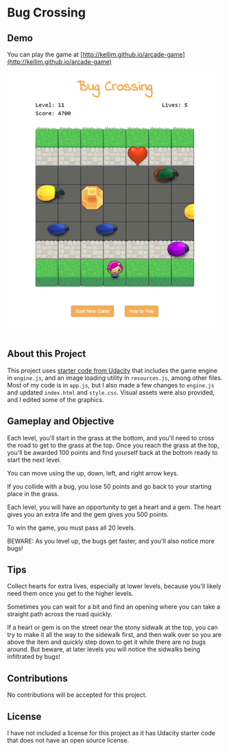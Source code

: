 Bug Crossing
===============================

## Demo
You can play the game at [http://kellim.github.io/arcade-game](http://kellim.github.io/arcade-game)

![Bug Crossing Game Screenshot](screenshots/screenshot1.png)

## About this Project

This project uses [starter code from Udacity](https://github.com/udacity/frontend-nanodegree-arcade-game) that includes the game engine in `engine.js`, and an image loading utility in `resources.js`, among other files. Most of my code is in `app.js`, but I also made a few changes to `engine.js` and updated `index.html` and `style.css`. Visual assets were also provided, and I edited some of the graphics.

## Gameplay and Objective
Each level, you'll start in the grass at the bottom, and you'll need to cross the road to get to the grass at the top. Once you reach the grass at the top, you'll be awarded 100 points and find yourself back at the bottom ready to start the next level.

You can move using the up, down, left, and right arrow keys.

If you collide with a bug, you lose 50 points and go back to your starting place in the grass.

Each level, you will have an opportunity to get a heart and a gem. The heart gives you an extra life and the gem gives you 500 points.

To win the game, you must pass all 20 levels. 

BEWARE: As you level up, the bugs get faster, and you'll also notice more bugs! 

## Tips
Collect hearts for extra lives, especially at lower levels, because you'll likely need them once you get to the higher levels.

Sometimes you can wait for a bit and find an opening where you can take a straight path across the road quickly.

If a heart or gem is on the street near the stony sidwalk at the top, you can try to make it all the way to the sidewalk first, and then walk over so you are above the item and quickly step down to get it while there are no bugs around. But beware, at later levels you will notice the sidwalks being infiltrated by bugs!

## Contributions

No contributions will be accepted for this project.

## License

I have not included a license for this project as it has Udacity starter code that does not have an open source license.
